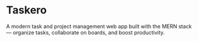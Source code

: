 # Taskero
A modern task and project management web app built with the MERN stack — organize tasks, collaborate on boards, and boost productivity.
